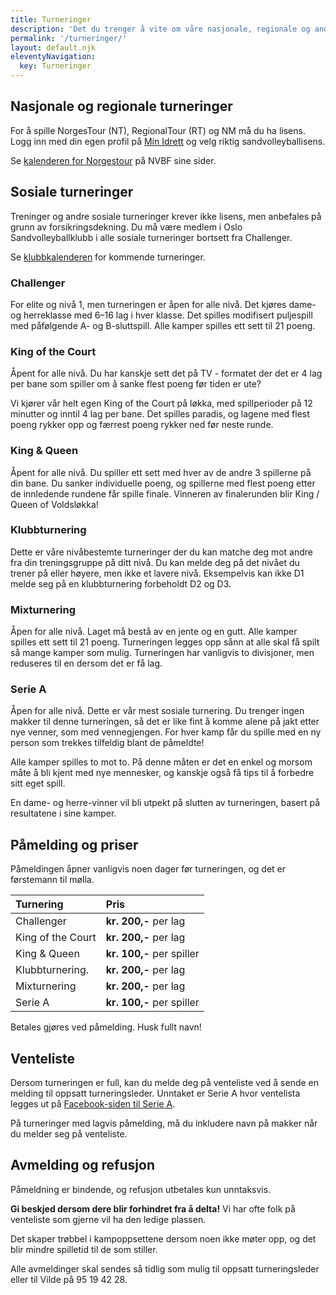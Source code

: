 ```yaml
---
title: Turneringer
description: 'Det du trenger å vite om våre nasjonale, regionale og andre sosiale turneringer.'
permalink: '/turneringer/'
layout: default.njk
eleventyNavigation:
  key: Turneringer
---
```



## Nasjonale og regionale turneringer

For å spille NorgesTour (NT), RegionalTour (RT) og NM må du ha lisens. Logg inn med din egen profil på [Min Idrett](https://www.minidrett.no/lisens?sports=158) og velg riktig sandvolleyballisens.

Se [kalenderen for Norgestour](https://volleyball.no/norgestour/) på NVBF sine sider.


## Sosiale turneringer

Treninger og andre sosiale turneringer krever ikke lisens, men anbefales på grunn av forsikringsdekning. Du må være medlem i Oslo Sandvolleyballklubb i alle sosiale turneringer bortsett fra Challenger.

Se [klubbkalenderen](/kalender) for kommende turneringer.


### Challenger

For elite og nivå 1, men turneringen er åpen for alle nivå. Det kjøres dame- og herreklasse med 6–16 lag i hver klasse. Det spilles modifisert puljespill med påfølgende A- og B-sluttspill. Alle kamper spilles ett sett til 21 poeng.

### King of the Court

Åpent for alle nivå. Du har kanskje sett det på TV - formatet der det er 4 lag per bane som spiller om å sanke flest poeng før tiden er ute? 

Vi kjører vår helt egen King of the Court på løkka, med spillperioder på 12 minutter og inntil 4 lag per bane. Det spilles paradis, og lagene med flest poeng rykker opp og færrest poeng rykker ned før neste runde.


### King & Queen
Åpent for alle nivå. Du spiller ett sett med hver av de andre 3 spillerne på din bane. Du sanker individuelle poeng, og spillerne med flest poeng etter de innledende rundene får spille finale. Vinneren av finalerunden blir King / Queen of Voldsløkka!

### Klubbturnering

Dette er våre nivåbestemte turneringer der du kan matche deg mot andre fra din treningsgruppe på ditt nivå. Du kan melde deg på det nivået du trener på eller høyere, men ikke et lavere nivå. Eksempelvis kan ikke D1 melde seg på en klubbturnering forbeholdt D2 og D3. 

### Mixturnering

Åpen for alle nivå. Laget må bestå av en jente og en gutt. Alle kamper spilles ett sett til 21 poeng. Turneringen legges opp sånn at alle skal få spilt så mange kamper som mulig. Turneringen har vanligvis to divisjoner, men reduseres til en dersom det er få lag.

### Serie A

Åpen for alle nivå. Dette er vår mest sosiale turnering. Du trenger ingen makker til denne turneringen, så det er like fint å komme alene på jakt etter nye venner, som med vennegjengen. For hver kamp får du spille med en ny person som trekkes tilfeldig blant de påmeldte! 

Alle kamper spilles to mot to. På denne måten er det en enkel og morsom måte å bli kjent med nye mennesker, og kanskje også få tips til å forbedre sitt eget spill. 

En dame- og herre-vinner vil bli utpekt på slutten av turneringen, basert på resultatene i sine kamper.


## Påmelding og priser

Påmeldingen åpner vanligvis noen dager før turneringen, og det er førstemann til mølla. 

| Turnering         | Pris                      |
| :-----------------| :------------------------ |
| Challenger        | **kr. 200,-** per lag     |
| King of the Court | **kr. 200,-** per lag     |
| King & Queen      | **kr. 100,-** per spiller |
| Klubbturnering.   | **kr. 200,-** per lag     |
| Mixturnering      | **kr. 200,-** per lag     |
| Serie A           | **kr. 100,-** per spiller |

Betales gjøres ved påmelding. Husk fullt navn!

## Venteliste
Dersom turneringen er full, kan du melde deg på venteliste ved å sende en melding til oppsatt turneringsleder. Unntaket er Serie A hvor ventelista legges ut på [Facebook-siden til Serie A](https://www.facebook.com/share/g/15Z96DNM5w/). 

På turneringer med lagvis påmelding, må du inkludere navn på makker når du melder seg på venteliste.


## Avmelding og refusjon

Påmeldning er bindende, og refusjon utbetales kun unntaksvis. 

**Gi beskjed dersom dere blir forhindret fra å delta!** Vi har ofte folk på venteliste som gjerne vil ha den ledige plassen. 

Det skaper trøbbel i kampoppsettene dersom noen ikke møter opp, og det blir mindre spilletid til de som stiller. 

Alle avmeldinger skal sendes så tidlig som mulig til oppsatt turneringsleder eller til Vilde på 95 19 42 28. 

